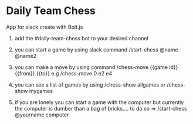 Daily Team Chess 
=================

App for slack create with Bolt.js

1. add the #daily-team-chess bot to your desired channel

2. you can start a game by using slack command /start-chess @name @name2

3. you can make a move by using command /chess-move {{game id}} {{from}} {{to}} e.g /chess-move 0 e2 e4

4. you can see a list of games by using /chess-show allgames or /chess-show mygames

5. if you are lonely you can start a game with the computer but currently the computer is dumber than a bag of bricks....  to do so => /start-chess @yourname computer

